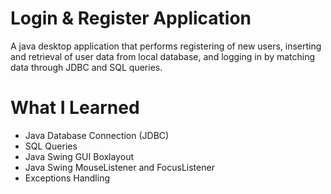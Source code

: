 # Login & Register Application

A java desktop application that performs registering of new users, inserting and retrieval of user data from local database, and logging in by matching data through JDBC and SQL queries.

# What I Learned
- Java Database Connection (JDBC)
- SQL Queries
- Java Swing GUI Boxlayout
- Java Swing MouseListener and FocusListener
- Exceptions Handling
